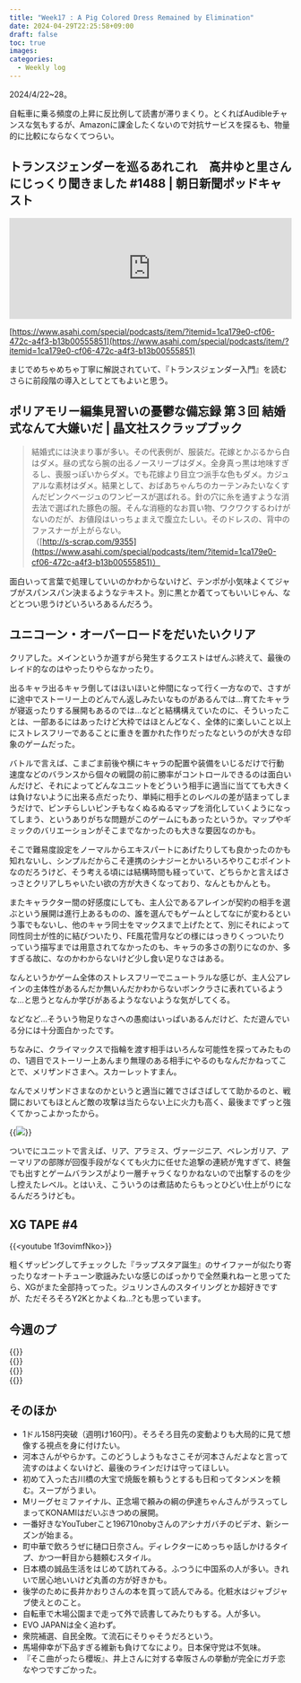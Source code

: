 ```yaml
---
title: "Week17 : A Pig Colored Dress Remained by Elimination"
date: 2024-04-29T22:25:58+09:00
draft: false
toc: true
images:
categories:
  - Weekly log
---
```

2024/4/22~28。

自転車に乗る頻度の上昇に反比例して読書が滞りまくり。とくればAudibleチャンスな気もするが、Amazonに課金したくないので対抗サービスを探るも、物量的に比較にならなくてつらい。

<!--more-->

## トランスジェンダーを巡るあれこれ　高井ゆと里さんにじっくり聞きました #1488 | 朝日新聞ポッドキャスト

<iframe src="https://omny.fm/shows/asahi/1488/embed" width="100%" height="180" allow="autoplay; clipboard-write" frameborder="0" title="トランスジェンダーを巡るあれこれ　高井ゆと里さんにじっくり聞きました #1488"></iframe>

[https://www.asahi.com/special/podcasts/item/?itemid=1ca179e0-cf06-472c-a4f3-b13b00555851](https://www.asahi.com/special/podcasts/item/?itemid=1ca179e0-cf06-472c-a4f3-b13b00555851)

まじでめちゃめちゃ丁寧に解説されていて、『トランスジェンダー入門』を読むさらに前段階の導入としてとてもよいと思う。

## ポリアモリー編集見習いの憂鬱な備忘録 第３回 結婚式なんて大嫌いだ  | 晶文社スクラップブック

> 結婚式には決まり事が多い。その代表例が、服装だ。花嫁とかぶるから白はダメ。昼の式なら腕の出るノースリーブはダメ。全身真っ黒は地味すぎるし、喪服っぽいからダメ。でも花嫁より目立つ派手な色もダメ。カジュアルな素材はダメ。結果として、おばあちゃんちのカーテンみたいなくすんだピンクベージュのワンピースが選ばれる。針の穴に糸を通すような消去法で選ばれた豚色の服。そんな消極的なお買い物、ワクワクするわけがないのだが、お値段はいっちょまえで腹立たしい。そのドレスの、背中のファスナーが上がらない。  
> （[http://s-scrap.com/9355](https://www.asahi.com/special/podcasts/item/?itemid=1ca179e0-cf06-472c-a4f3-b13b00555851)）

面白いって言葉で処理していいのかわからないけど、テンポが小気味よくてジャブがスパンスパン決まるようなテキスト。別に黒とか着てってもいいじゃん、などとつい思うけどいろいろあるんだろう。

## ユニコーン・オーバーロードをだいたいクリア

クリアした。メインというか道すがら発生するクエストはぜんぶ終えて、最後のレイド的なのはやったりやらなかったり。

出るキャラ出るキャラ倒してはほいほいと仲間になって行く一方なので、さすがに途中でストーリー上のどんでん返しみたいなものがあるんでは…育てたキャラが寝返ったりする展開もあるのでは…などと結構構えていたのに、そういったことは、一部あるにはあったけど大枠ではほとんどなく、全体的に楽しいこと以上にストレスフリーであることに重きを置かれた作りだったなというのが大きな印象のゲームだった。

バトルで言えば、こまごま前後や横にキャラの配置や装備をいじるだけで行動速度などのバランスから個々の戦闘の前に勝率がコントロールできるのは面白いんだけど、それによってどんなユニットをどういう相手に適当に当てても大きくは負けないように出来る点だったり、単純に相手とのレベルの差が詰まってしまうだけで、ピンチらしいピンチもなくぬるぬるマップを消化していくようになってしまう、というありがちな問題がこのゲームにもあったというか。マップやギミックのバリエーションがそこまでなかったのも大きな要因なのかも。

そこで難易度設定をノーマルからエキスパートにあげたりしても良かったのかも知れないし、シンプルだからこそ連携のシナジーとかいろいろやりこむポイントなのだろうけど、そう考える頃には結構時間も経っていて、どちらかと言えばさっさとクリアしちゃいたい欲の方が大きくなっており、なんともかんとも。

またキャラクター間の好感度にしても、主人公であるアレインが契約の相手を選ぶという展開は進行上あるものの、誰を選んでもゲームとしてなにが変わるという事でもないし、他のキャラ同士をマックスまで上げたとて、別にそれによって同性同士が性的に結びついたり、FE風花雪月などの様にはっきりくっついたりっていう描写までは用意されてなかったのも、キャラの多さの割りになのか、多すぎる故に、なのかわからないけど少し食い足りなさはある。

なんというかゲーム全体のストレスフリーでニュートラルな感じが、主人公アレインの主体性があるんだか無いんだかわからないボンクラさに表れているような…と思うとなんか学びがあるようなないような気がしてくる。

などなど…そういう物足りなさへの愚痴はいっぱいあるんだけど、ただ遊んでいる分には十分面白かったです。

ちなみに、クライマックスで指輪を渡す相手はいろんな可能性を探ってみたものの、1週目でストーリー上あんまり無理のある相手にやるのもなんだかねってことで、メリザンドさまへ。スカーレットすまん。

なんでメリザンドさまなのかというと適当に雑でさばさばしてて助かるのと、戦闘においてもほとんど敵の攻撃は当たらない上に火力も高く、最後までずっと強くてかっこよかったから。

{{<image src="/images/2024/0423_uo.jpg">}}

ついでにユニットで言えば、リア、アラミス、ヴァージニア、ベレンガリア、アーマリアの部隊が回復手段がなくても火力に任せた追撃の連続が鬼すぎて、終盤でも出すとゲームバランスがより一層チャラくなりかねないので出撃するのを少し控えたレベル。とはいえ、こういうのは煮詰めたらもっとひどい仕上がりになるんだろうけども。

## XG TAPE #4

{{<youtube 1f3ovimfNko>}}

粗くザッピングしてチェックした『ラップスタア誕生』のサイファーが似たり寄ったりなオートチューン歌謡みたいな感じのばっかりで全然乗れねーと思ってたら、XGがまた全部持ってった。ジュリンさんのスタイリングとか超好きですが、ただそろそろY2Kとかよくね…?とも思っています。

## 今週のプ

{{<youtube kqVbbwJhbyE>}}  
{{<youtube IlohckaQxnM>}}  
{{<youtube q17Kh5_pDKs>}}  
{{<youtube RQgMCrOFGjQ>}}

## そのほか

- 1ドル158円突破（週明け160円）。そろそろ目先の変動よりも大局的に見て想像する視点を身に付けたい。
- 河本さんがやらかす。このどうしようもなさこそが河本さんだよなと言って流すのはよくないけど、最後のラインだけは守ってほしい。
- 初めて入った古川橋の大宝で焼飯を頼もうとするも日和ってタンメンを頼む。スープがうまい。
- Mリーグセミファイナル、正念場で頼みの綱の伊達ちゃんさんがラスってしまってKONAMIはだいぶきつめの展開。
- 一番好きなYouTuberこと196710nobyさんのアシナガバチのビデオ、新シーズンが始まる。
- 町中華で飲ろうぜに樋口日奈さん。ディレクターにめっちゃ話しかけるタイプ、かつ一軒目から麺頼むスタイル。
- 日本橋の誠品生活をはじめて訪れてみる。ふつうに中国系の人が多い。きれいで居心地いいけど丸善の方が好きかも。
- 後学のために長井かおりさんの本を買って読んでみる。化粧水はジャブジャブ使えとのこと。
- 自転車で木場公園まで走って外で読書してみたりもする。人が多い。
- EVO JAPANは全く追わず。
- 衆院補選、自民全敗。て流石にそりゃそうだろという。
- 馬場伸幸が下品すぎる維新も負けてなにより。日本保守党は不気味。
- 『そこ曲がったら櫻坂』、井上さんに対する幸阪さんの挙動が完全にガチ恋なやつですごかった。
